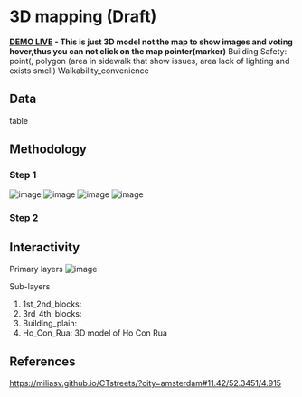 # 3D mapping (Draft) 
**[DEMO LIVE](https://alicepham01.github.io/HCR-3D-Visualization/) - This is just 3D model not the map to show images and voting hover,thus you can not click on the map pointer(marker)**
Building
Safety: point(, polygon (area in sidewalk that show issues, area lack of lighting and exists smell)
Walkability_convenience

## Data
table 
## Methodology 
### Step 1
![image](https://github.com/user-attachments/assets/1ba665f7-e843-46d6-a79d-15f7dd70a19d)
![image](https://github.com/user-attachments/assets/58c07462-897e-418d-8f1a-f952a2dd660f)
![image](https://github.com/user-attachments/assets/f30dc1b9-0374-4465-81b2-366c36cb81e1)
![image](https://github.com/user-attachments/assets/9c5183e2-5689-4d1e-ab73-322f71a54e8c)


### Step 2 

## Interactivity 

Primary layers
![image](https://github.com/user-attachments/assets/ba4eea18-f186-4308-827f-6d57fcff1fc8)

Sub-layers 
1. 1st_2nd_blocks: 
2. 3rd_4th_blocks:
3. Building_plain:
4. Ho_Con_Rua: 3D model of Ho Con Rua
## References 
https://miliasv.github.io/CTstreets/?city=amsterdam#11.42/52.3451/4.915
